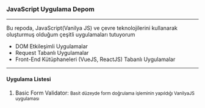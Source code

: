 <h3>JavaScript Uygulama Depom</h3>
<hr>
<p>Bu repoda, JavaScript(Vanilya JS) ve çevre teknolojilerini kullanarak oluşturmuş olduğum çeşitli uygulamaları tutuyorum</p>
<ul>
    <li>DOM Etkileşimli Uygulamalar</li>
    <li>Request Tabanlı Uygulamalar</li>
    <li>Front-End Kütüphaneleri (VueJS, ReactJS) Tabanlı Uygulamalar</li>
</ul>

<hr>
<h4>Uygulama Listesi</h4>
<ol>
    <li>Basic Form Validator: <small>Basit düzeyde form doğrulama işleminin yapıldığı VanilyaJS uygulaması</small></li>
</ol>